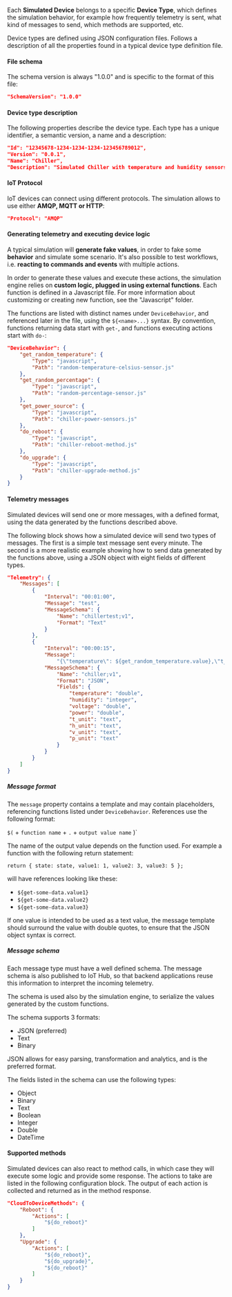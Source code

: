 Each **Simulated Device** belongs to a specific **Device Type**, which defines
the simulation behavior, for example how frequently telemetry is sent, what
kind of messages to send, which methods are supported, etc.

Device types are defined using JSON configuration files. Follows a description
of all the properties found in a typical device type definition file.

#### File schema

The schema version is always "1.0.0" and is specific to the format of this
file:
```json
"SchemaVersion": "1.0.0"
```

#### Device type description

The following properties describe the device type. Each type has a unique
identifier, a semantic version, a name and a description:
```json
"Id": "12345678-1234-1234-1234-123456789012",
"Version": "0.0.1",
"Name": "Chiller",
"Description": "Simulated Chiller with temperature and humidity sensors"
```

#### IoT Protocol

IoT devices can connect using different protocols. The simulation allows to
use either **AMQP, MQTT or HTTP**:
```json
"Protocol": "AMQP"
```

#### Generating telemetry and executing device logic

A typical simulation will **generate fake values**, in order to fake some
**behavior** and simulate some scenario. It's also possible to test workflows,
i.e. **reacting to commands and events** with multiple actions.

In order to generate these values and execute these actions, the simulation
engine relies on **custom logic, plugged in using external functions**. Each
function is defined in a Javascript file. For more information about
customizing or creating new function, see the "Javascript" folder.

The functions are listed with distinct names under `DeviceBehavior`, and
referenced later in the file, using the `${<name>...}` syntax. By convention,
functions returning data start with `get-`, and functions executing actions
start with `do-`:
```json
"DeviceBehavior": {
    "get_random_temperature": {
        "Type": "javascript",
        "Path": "random-temperature-celsius-sensor.js"
    },
    "get_random_percentage": {
        "Type": "javascript",
        "Path": "random-percentage-sensor.js"
    },
    "get_power_source": {
        "Type": "javascript",
        "Path": "chiller-power-sensors.js"
    },
    "do_reboot": {
        "Type": "javascript",
        "Path": "chiller-reboot-method.js"
    },
    "do_upgrade": {
        "Type": "javascript",
        "Path": "chiller-upgrade-method.js"
    }
}
```

#### Telemetry messages

Simulated devices will send one or more messages, with a defined format, using
the data generated by the functions described above.

The following block shows how a simulated device will send two types of
messages. The first is a simple text message sent every minute. The second is
a more realistic example showing how to send data generated by the functions
above, using a JSON object with eight fields of different types.

```json
"Telemetry": {
    "Messages": [
        {
            "Interval": "00:01:00",
            "Message": "test",
            "MessageSchema": {
                "Name": "chillertest;v1",
                "Format": "Text"
            }
        },
        {
            "Interval": "00:00:15",
            "Message":
                "{\"temperature\": ${get_random_temperature.value},\"t_unit\":\"C\",\"humidity\": ${get_random_percentage.value},\"h_unit\":\"%\",\"voltage\": ${get_power_source.voltage},\"v_unit\":\"${get_power_source.voltage_unit}\",\"power\": ${get_power_source.power},\"p_unit\":\"${get_power_source.power_unit}\"}",
            "MessageSchema": {
                "Name": "chiller;v1",
                "Format": "JSON",
                "Fields": {
                    "temperature": "double",
                    "humidity": "integer",
                    "voltage": "double",
                    "power": "double",
                    "t_unit": "text",
                    "h_unit": "text",
                    "v_unit": "text",
                    "p_unit": "text"
                }
            }
        }
    ]
}
```

##### Message format

The `message` property contains a template and may contain placeholders,
referencing functions listed under `DeviceBehavior`. References use the
following format:

`$(` + `function name` + `.` + `output value name` )`

The name of the output value depends on the function used. For example a
function with the following return statement:

`return { state: state, value1: 1, value2: 3, value3: 5 };`

will have references looking like these:

* `${get-some-data.value1}`
* `${get-some-data.value2}`
* `${get-some-data.value3}`

If one value is intended to be used as a text value, the message template
should surround the value with double quotes, to ensure that the JSON object
syntax is correct.

##### Message schema

Each message type must have a well defined schema. The message schema is
also published to IoT Hub, so that backend applications reuse this information
to interpret the incoming telemetry.

The schema is used also by the simulation engine, to serialize the values
generated by the custom functions.

The schema supports 3 formats:

* JSON (preferred)
* Text
* Binary

JSON allows for easy parsing, transformation and analytics, and is the
preferred format.

The fields listed in the schema can use the following types:

* Object
* Binary
* Text
* Boolean
* Integer
* Double
* DateTime

#### Supported methods

Simulated devices can also react to method calls, in which case they will
execute some logic and provide some response. The actions to take are listed
in the following configuration block. The output of each action is collected
and returned as in the method response.
```json
"CloudToDeviceMethods": {
    "Reboot": {
        "Actions": [
            "${do_reboot}"
        ]
    },
    "Upgrade": {
        "Actions": [
            "${do_reboot}",
            "${do_upgrade}",
            "${do_reboot}"
        ]
    }
}
```

